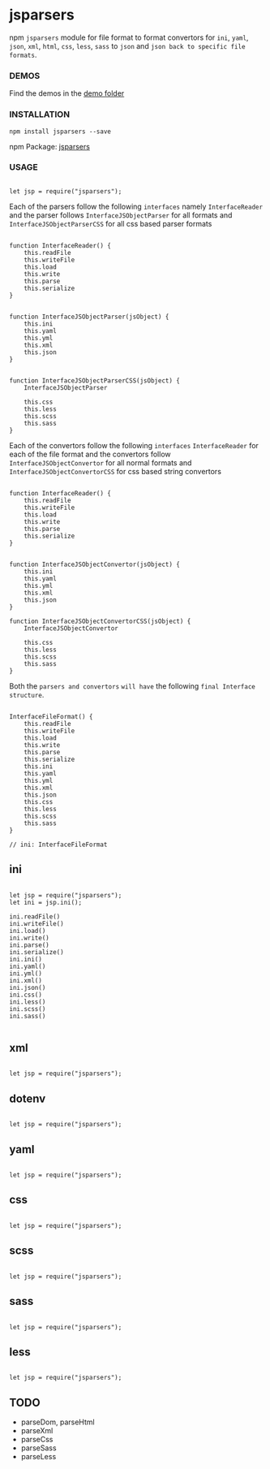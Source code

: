 # jsparsers

npm `jsparsers` module for file format to format convertors for `ini`, `yaml`, `json`, `xml`, `html`, `css`, `less`, `sass` to `json` and `json back to specific file formats`.



### DEMOS

Find the demos in the [demo folder](https://github.com/ganeshkbhat/convertors/tree/main/demos)



### INSTALLATION

`npm install jsparsers --save`

npm Package: [jsparsers](https://www.npmjs.com/package/jsparsers)



### USAGE

```

let jsp = require("jsparsers");

```

Each of the parsers follow the following `interfaces` namely `InterfaceReader` and the parser follows `InterfaceJSObjectParser` for all formats and `InterfaceJSObjectParserCSS` for all css based parser formats


```

function InterfaceReader() {
    this.readFile
    this.writeFile
    this.load
    this.write
    this.parse
    this.serialize
}

```

```

function InterfaceJSObjectParser(jsObject) {
    this.ini
    this.yaml
    this.yml
    this.xml
    this.json
}

```

```

function InterfaceJSObjectParserCSS(jsObject) {
    InterfaceJSObjectParser

    this.css
    this.less
    this.scss
    this.sass
}

```


Each of the convertors follow the following `interfaces` `InterfaceReader` for each of the file format and the convertors follow `InterfaceJSObjectConvertor` for all normal formats and `InterfaceJSObjectConvertorCSS` for css based string convertors 


```

function InterfaceReader() {
    this.readFile
    this.writeFile
    this.load
    this.write
    this.parse
    this.serialize
}

```

```

function InterfaceJSObjectConvertor(jsObject) {
    this.ini
    this.yaml
    this.yml
    this.xml
    this.json
}

function InterfaceJSObjectConvertorCSS(jsObject) {
    InterfaceJSObjectConvertor

    this.css
    this.less
    this.scss
    this.sass
}

```

Both the `parsers and convertors` `will have` the following `final Interface structure`.

```

InterfaceFileFormat() {
    this.readFile
    this.writeFile
    this.load
    this.write
    this.parse
    this.serialize
    this.ini
    this.yaml
    this.yml
    this.xml
    this.json
    this.css
    this.less
    this.scss
    this.sass
}

// ini: InterfaceFileFormat

```

## ini

```

let jsp = require("jsparsers");
let ini = jsp.ini();

ini.readFile()
ini.writeFile()
ini.load()
ini.write()
ini.parse()
ini.serialize()
ini.ini()
ini.yaml()
ini.yml()
ini.xml()
ini.json()
ini.css()
ini.less()
ini.scss()
ini.sass()


```


## xml

```

let jsp = require("jsparsers");

```


## dotenv

```

let jsp = require("jsparsers");

```


## yaml

```

let jsp = require("jsparsers");

```


## css

```

let jsp = require("jsparsers");

```


## scss

```

let jsp = require("jsparsers");

```


## sass

```

let jsp = require("jsparsers");

```


## less

```

let jsp = require("jsparsers");

```


<!-- 
### parseIni

#### ini2json

`require("jsparsers").ini2json(str)`

```

const iniString = `
; This is a comment
[database]
host = localhost
port = 5432
user = myuser
password = mypassword

[database.config]
timeout = 5000
`;

const result = iniToJson(iniString);
console.log(result);

```

#### json2ini

`require("jsparsers").json2ini(jsonObject)`

```

const nestedObj = {
    section1: {
        value1: 'hello',
        value2: 'world',
    },
    section2: {
        value1: 'foo',
        value2: 'bar',
        subSection: {
            value1: 'nested value',
        },
    },
};

const iniString = jsonToIni(nestedObj);
console.log(iniString);


```

### parseYaml

#### yaml2json

`require("jsparsers").yaml2json(str)`

```

const yamlString = `
# Example YAML file
section1:
  key1: value1
  key2:
    subkey1: |
      This is a
      multi-line value
    subkey2: value2

section2:
  key3: value3
`;

const jsonString = yamlToJson(yamlString);
console.log(jsonString);

```

#### json2yaml

`require("jsparsers").json2yaml(jsonObject)`

```

const jsonObject = {
    section1: {
      key1: 'value1',
      key2: {
        subkey1: 'value2',
        subkey2: 'value3\nwith multiple lines\nand even more lines'
      }
    },
    section2: {
      key3: 'value4'
    }
  };

  const yamlString = jsonToYaml(jsonObject);
  console.log(yamlString);


``` -->

<!-- 
### Yaml to Ini OR Ini to Yaml

#### yaml2ini

`require("jsparsers").yaml2ini(str)`

```



```

#### ini2yaml

`require("jsparsers").ini2yaml(str)`

```



```

### parseObjectKey

#### setKey

`require("jsparsers").setKey(key, value, object)`

```



```

#### getKey

`require("jsparsers").getKey(key, object)`

```



``` -->

<!--
### parseDom


##### json2dom

`require("jsparsers").json2dom(jsonObject)`

``

```



```


##### dom2json

`require("jsparsers").dom2json(str)`

```



```


### parseXML


##### json2xml

`require("jsparsers").json2xml(jsonObject)`

```



```

##### xml2json

`require("jsparsers").xml2json(str)`

```



```


### parseCss


##### css2json

`require("jsparsers").css2json(str)`

```



```

##### json2css

`require("jsparsers").json2css(jsonObject)`

```



```


### parseLess


##### less2json

`require("jsparsers").less2json(str)`

```



```


##### json2less

`require("jsparsers").json2less(jsonObject)`

```



```


##### less2css

`require("jsparsers").less2css(str)`

```



```


### parseSass


##### sass2json

`require("jsparsers").sass2json(str)`

```



```


##### json2sass

`require("jsparsers").json2sass(jsonObject)`

```



```


##### sass2css

`require("jsparsers").sass2css(str)`

```



``` -->

## TODO

- parseDom, parseHtml
- parseXml
- parseCss
- parseSass
- parseLess
